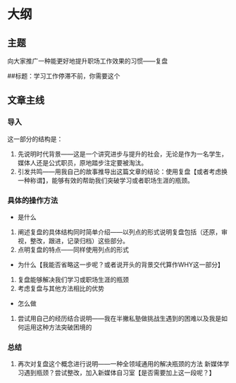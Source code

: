 # 大纲

## 主题
向大家推广一种能更好地提升职场工作效果的习惯——复盘

##标题：学习工作停滞不前，你需要这个

## 文章主线
### 导入
这一部分的结构是：
1. 先说明时代背景——这是一个讲究进步与提升的社会，无论是作为一名学生，媒体人还是公式职员，原地踏步注定要被淘汰。
2. 引发共鸣——用我自己的故事推导出这篇文章的结论：使用复盘【或者考虑换一种称谓】，能够有效的帮助我们突破学习或者职场生涯的瓶颈。

### 具体的操作方法
- 是什么
1. 阐述复盘的具体结构同时简单介绍——以列点的形式说明复盘包括（还原，审视，整改，跟进，记录归档）这些部分。
2. 点明复盘的特点——同样使用列点的形式

- 为什么【我能否省略这一步呢？或者说开头的背景交代算作WHY这一部分】
1. 复盘能够解决我们学习或职场生涯的瓶颈
2. 考虑复盘与其他方法相比的优势

- 怎么做
1. 尝试用自己的经历结合说明——我在半撇私塾做挑战生遇到的困难以及我是如何运用这种方法突破困境的

### 总结
1. 再次对复盘这个概念进行说明——一种全领域通用的解决瓶颈的方法
新媒体学习遇到瓶颈？尝试整改，加入新媒体自习室【是否需要加上这一段呢？】


